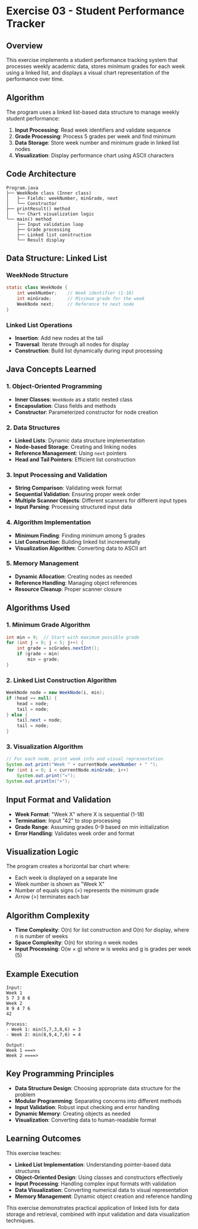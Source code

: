 # Exercise 03 - Student Performance Tracker

## Overview
This exercise implements a student performance tracking system that processes weekly academic data, stores minimum grades for each week using a linked list, and displays a visual chart representation of the performance over time.

## Algorithm
The program uses a linked list-based data structure to manage weekly student performance:
1. **Input Processing**: Read week identifiers and validate sequence
2. **Grade Processing**: Process 5 grades per week and find minimum
3. **Data Storage**: Store week number and minimum grade in linked list nodes
4. **Visualization**: Display performance chart using ASCII characters

## Code Architecture
```
Program.java
├── WeekNode class (Inner class)
│   ├── Fields: weekNumber, minGrade, next
│   └── Constructor
├── printResult() method
│   └── Chart visualization logic
└── main() method
    ├── Input validation loop
    ├── Grade processing
    ├── Linked list construction
    └── Result display
```

## Data Structure: Linked List

### WeekNode Structure
```java
static class WeekNode {
    int weekNumber;    // Week identifier (1-18)
    int minGrade;      // Minimum grade for the week
    WeekNode next;     // Reference to next node
}
```

### Linked List Operations
- **Insertion**: Add new nodes at the tail
- **Traversal**: Iterate through all nodes for display
- **Construction**: Build list dynamically during input processing

## Java Concepts Learned

### 1. **Object-Oriented Programming**
- **Inner Classes**: `WeekNode` as a static nested class
- **Encapsulation**: Class fields and methods
- **Constructor**: Parameterized constructor for node creation

### 2. **Data Structures**
- **Linked Lists**: Dynamic data structure implementation
- **Node-based Storage**: Creating and linking nodes
- **Reference Management**: Using `next` pointers
- **Head and Tail Pointers**: Efficient list construction

### 3. **Input Processing and Validation**
- **String Comparison**: Validating week format
- **Sequential Validation**: Ensuring proper week order
- **Multiple Scanner Objects**: Different scanners for different input types
- **Input Parsing**: Processing structured input data

### 4. **Algorithm Implementation**
- **Minimum Finding**: Finding minimum among 5 grades
- **List Construction**: Building linked list incrementally
- **Visualization Algorithm**: Converting data to ASCII art

### 5. **Memory Management**
- **Dynamic Allocation**: Creating nodes as needed
- **Reference Handling**: Managing object references
- **Resource Cleanup**: Proper scanner closure

## Algorithms Used

### 1. **Minimum Grade Algorithm**
```java
int min = 9;  // Start with maximum possible grade
for (int j = 0; j < 5; j++) {
    int grade = scGrades.nextInt();
    if (grade < min)
        min = grade;
}
```

### 2. **Linked List Construction Algorithm**
```java
WeekNode node = new WeekNode(i, min);
if (head == null) {
    head = node;
    tail = node;
} else {
    tail.next = node;
    tail = node;
}
```

### 3. **Visualization Algorithm**
```java
// For each node, print week info and visual representation
System.out.print("Week " + currentNode.weekNumber + " ");
for (int i = 0; i < currentNode.minGrade; i++)
    System.out.print("=");
System.out.println(">");
```

## Input Format and Validation
- **Week Format**: "Week X" where X is sequential (1-18)
- **Termination**: Input "42" to stop processing
- **Grade Range**: Assuming grades 0-9 based on min initialization
- **Error Handling**: Validates week order and format

## Visualization Logic
The program creates a horizontal bar chart where:
- Each week is displayed on a separate line
- Week number is shown as "Week X"
- Number of equals signs (=) represents the minimum grade
- Arrow (>) terminates each bar

## Algorithm Complexity
- **Time Complexity**: O(n) for list construction and O(n) for display, where n is number of weeks
- **Space Complexity**: O(n) for storing n week nodes
- **Input Processing**: O(w × g) where w is weeks and g is grades per week (5)

## Example Execution
```
Input:
Week 1
5 7 3 8 6
Week 2  
8 9 4 7 6
42

Process:
- Week 1: min(5,7,3,8,6) = 3
- Week 2: min(8,9,4,7,6) = 4

Output:
Week 1 ===>
Week 2 ====>
```

## Key Programming Principles
- **Data Structure Design**: Choosing appropriate data structure for the problem
- **Modular Programming**: Separating concerns into different methods
- **Input Validation**: Robust input checking and error handling
- **Dynamic Memory**: Creating objects as needed
- **Visualization**: Converting data to human-readable format

## Learning Outcomes
This exercise teaches:
- **Linked List Implementation**: Understanding pointer-based data structures
- **Object-Oriented Design**: Using classes and constructors effectively
- **Input Processing**: Handling complex input formats with validation
- **Data Visualization**: Converting numerical data to visual representation
- **Memory Management**: Dynamic object creation and reference handling

This exercise demonstrates practical application of linked lists for data storage and retrieval, combined with input validation and data visualization techniques.
